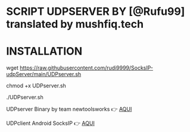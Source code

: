 # SCRIPT UDPSERVER BY [@Rufu99] translated by mushfiq.tech



# INSTALLATION

wget https://raw.githubusercontent.com/rudi9999/SocksIP-udpServer/main/UDPserver.sh

chmod +x UDPserver.sh 

./UDPserver.sh

UDPserver Binary by team newtoolsworks :point_right: [AQUI](https://bitbucket.org/iopmx/udprequestserver/src/master/)

UDPclient Android SocksIP :point_right: [AQUI](https://play.google.com/store/apps/details?id=com.newtoolsworks.sockstunnel)
